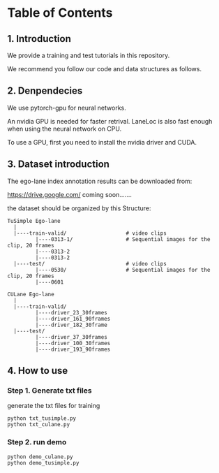 
# Table of Contents

## 1. Introduction
We provide a training and test tutorials in this repository. 

We recommend you follow our code and data structures as follows.


## 2. Denpendecies

We use pytorch-gpu for neural networks.

An nvidia GPU is needed for faster retrival. LaneLoc is also fast enough when using the neural network on CPU.

To use a GPU, first you need to install the nvidia driver and CUDA.

## 3. Dataset introduction

The ego-lane index annotation results can be downloaded from: 

https://drive.google.com/   coming soon.......

the dataset should be organized by this Structure:
```
TuSimple Ego-lane
  |
  |----train-valid/                   # video clips
         |----0313-1/                 # Sequential images for the clip, 20 frames
         |----0313-2
         |----0313-2
  |----test/                          # video clips
         |----0530/                   # Sequential images for the clip, 20 frames
         |----0601
```

```
CULane Ego-lane
  |
  |----train-valid/                   
         |----driver_23_30frames                
         |----driver_161_90frames 
         |----driver_182_30frame
  |----test/                          
         |----driver_37_30frames                   
         |----driver_100_30frames
         |----driver_193_90frames
```


## 4. How to use
### Step 1. Generate txt files  
generate the txt files for training
```
python txt_tusimple.py
python txt_culane.py
```

### Step 2. run demo  
```
python demo_culane.py
python demo_tusimple.py
```
